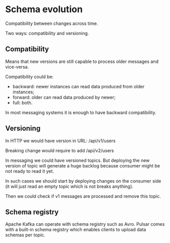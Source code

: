 # Schema evolution

Compatibility between changes across time.

Two ways: compatibility and versioning.

## Compatibility

Means that new versions are still capable to process older messages and vice-versa.

Compatibility could be:

- backward: newer instances can read data produced from older instances;
- forward: older can read data produced by newer;
- full: both.

In most messaging systems it is enough to have backward compatibility.

## Versioning

In HTTP we would have version in URL: /api/v1/users 

Breaking change would require to add /api/v2/users

In messaging we could have versioned topics. But deploying the new version of topic will generate a huge backlog because consumer might be not ready to read it yet.

In such cases we should start by deploying changes on the consumer side (it will just read an empty topic which is not breaks anything).

Then we could check if v1 messages are processed and remove this topic.

## Schema registry

Apache Kafka can operate with schema registry such as Avro. Pulsar comes with a built-in schema registry which enables clients to upload data schemas per topic. 

